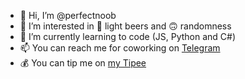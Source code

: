 - 👋 Hi, I’m @perfectnoob
- 👀 I’m interested in :beer:	light beers and :upside_down_face: randomness
- 🌱 I’m currently learning to code (JS, Python and C#)
- 📫 You can reach me for coworking on [Telegram](https://t.me/Gopnik3000)
- :moneybag: You can tip me on [my Tipee](https://fr.tipeee.com/perfect-noob)
